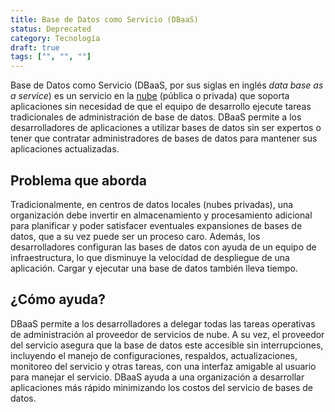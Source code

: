 ```yaml
---
title: Base de Datos como Servicio (DBaaS)
status: Deprecated
category: Tecnología
draft: true
tags: ["", "", ""]
---
```


Base de Datos como Servicio (DBaaS, por sus siglas en inglés _data base as a service_) es un servicio en la [nube](/es/cloud-computing/) (pública o privada)
que soporta aplicaciones sin necesidad de que el equipo de desarrollo ejecute tareas tradicionales de administración de base de datos.
DBaaS permite a los desarrolladores de aplicaciones a utilizar bases de datos sin ser expertos o
tener que contratar administradores de bases de datos para mantener sus aplicaciones actualizadas.

## Problema que aborda

Tradicionalmente, en centros de datos locales (nubes privadas), una organización debe invertir en
almacenamiento y procesamiento adicional para planificar y poder satisfacer eventuales expansiones de bases de datos,
que a su vez puede ser un proceso caro.
Además, los desarrolladores configuran las bases de datos con ayuda de un equipo de infraestructura,
lo que disminuye la velocidad de despliegue de una aplicación.
Cargar y ejecutar una base de datos también lleva tiempo.

## ¿Cómo ayuda?

DBaaS permite a los desarrolladores a delegar todas las tareas operativas de administración al proveedor de servicios de nube.
A su vez, el proveedor del servicio asegura que la base de datos este accesible sin interrupciones,
incluyendo el manejo de configuraciones, respaldos, actualizaciones, monitoreo del servicio y otras tareas,
con una interfaz amigable al usuario para manejar el servicio.
DBaaS ayuda a una organización a desarrollar aplicaciones más rápido minimizando los costos del servicio de bases de datos.
